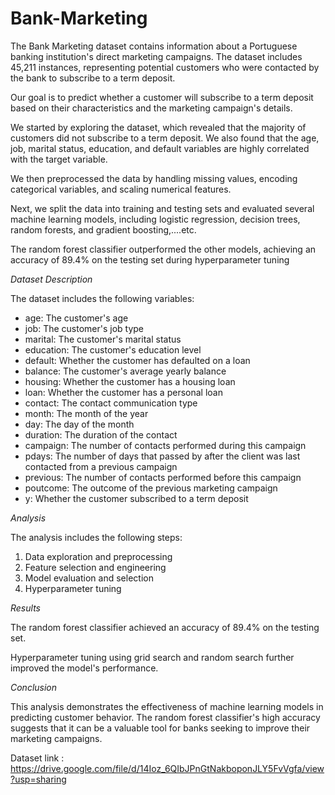 # Bank-Marketing

The Bank Marketing dataset contains information about a Portuguese banking institution's direct marketing campaigns. The dataset includes 45,211 instances, representing potential customers who were contacted by the bank to subscribe to a term deposit.

Our goal is to predict whether a customer will subscribe to a term deposit based on their characteristics and the marketing campaign's details.

We started by exploring the dataset, which revealed that the majority of customers did not subscribe to a term deposit. We also found that the age, job, marital status, education, and default variables are highly correlated with the target variable.

We then preprocessed the data by handling missing values, encoding categorical variables, and scaling numerical features.

Next, we split the data into training and testing sets and evaluated several machine learning models, including logistic regression, decision trees, random forests, and gradient boosting,....etc.

The random forest classifier outperformed the other models, achieving an accuracy of 89.4% on the testing set during hyperparameter tuning

*Dataset Description*

The dataset includes the following variables:

- age: The customer's age
- job: The customer's job type
- marital: The customer's marital status
- education: The customer's education level
- default: Whether the customer has defaulted on a loan
- balance: The customer's average yearly balance
- housing: Whether the customer has a housing loan
- loan: Whether the customer has a personal loan
- contact: The contact communication type
- month: The month of the year
- day: The day of the month
- duration: The duration of the contact
- campaign: The number of contacts performed during this campaign
- pdays: The number of days that passed by after the client was last contacted from a previous campaign
- previous: The number of contacts performed before this campaign
- poutcome: The outcome of the previous marketing campaign
- y: Whether the customer subscribed to a term deposit

*Analysis*

The analysis includes the following steps:

1. Data exploration and preprocessing
2. Feature selection and engineering
3. Model evaluation and selection
4. Hyperparameter tuning

*Results*

The random forest classifier achieved an accuracy of 89.4% on the testing set.

Hyperparameter tuning using grid search and random search further improved the model's performance.

*Conclusion*

This analysis demonstrates the effectiveness of machine learning models in predicting customer behavior. The random forest classifier's high accuracy suggests that it can be a valuable tool for banks seeking to improve their marketing campaigns.

Dataset link : https://drive.google.com/file/d/14Ioz_6QIbJPnGtNakboponJLY5FvVgfa/view?usp=sharing
